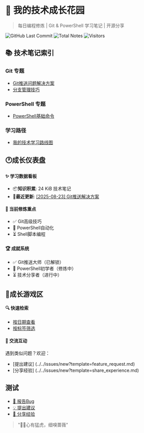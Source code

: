 # 🌱 我的技术成长花园

> 每日编程修炼 | Git & PowerShell 学习笔记 | 开源分享

![GitHub Last Commit](https://img.shields.io/github/last-commit/CrescentFlow/My-Final-Blog)
![Total Notes](https://img.shields.io/badge/笔记数量-8篇-blue)
![Visitors](https://visitor-badge.laobi.icu/badge?page_id=CrescentFlow.My-Final-Blog)

## 📚 技术笔记索引

### Git 专题
- [Git推送问题解决方案](2025-08-23-shell-contacts.md)
- [分支管理技巧](2025-08-21-git-tips.md)

### PowerShell 专题  
- [PowerShell基础命令](2025-08-22-powershell-basic-contacts.md)

### 学习路径
- [我的技术学习路线图](learning-path.md)



## 🕐成长仪表盘

#### ✨ 学习数据看板
- 📦**知识积累**: 24 KiB 技术笔记
- 🌸**最近更新**: [[2025-08-23] Git推送解决方案](2025-08-23-shell-contacts.md)

#### 🎯 当前修炼重点
- ✅ Git高级技巧
- 🔄 PowerShell自动化
- ⏳ Shell脚本编程

#### 🏆 成就系统
- ✅ Git推送大师（已解锁）
- 🔄 PowerShell初学者（修炼中）
- ⏳ 技术分享者（进行中）




## 🤝成长游戏区

#### 🔍 快速检索
- [按日期查看](https://github.com/CrescentFlow/My-Final-Blog/tree/main?sort=committerdate)
- [按标签筛选](#)  
#### 💬 交流互动
遇到类似问题？欢迎：
- [提出建议] (../../issues/new?template=feature_request.md)
- [分享经验] (../../issues/new?template=share_experience.md)


## 测试
- [🐛 报告Bug](https://github.com/CrescentFlow/My-Final-Blog/issues/new?assignees=CrescentFlow&lables=bug&template=bug_report.md?v=1)
- [💡 提出建议](https://github.com/CrescentFlow/My-Final-Blog/issues/new?assignees=CrescentFlow&lables=bug&template=feature_request.md?v=1)
- [🌟 分享经验](https://github.com/CrescentFlow/My-Final-Blog/issues/new?assignees=CrescentFlow&lables=bug&template=share_experience.md?v=1)

> "🐅🌹心有猛虎，细嗅蔷薇"
